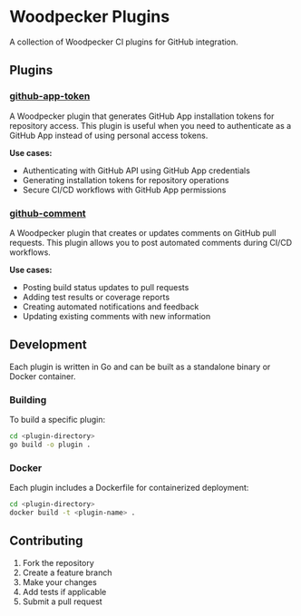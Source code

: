 # Woodpecker Plugins

A collection of Woodpecker CI plugins for GitHub integration.

## Plugins

### [github-app-token](./github-app-token/)

A Woodpecker plugin that generates GitHub App installation tokens for repository access. This plugin is useful when you need to authenticate as a GitHub App instead of using personal access tokens.

**Use cases:**
- Authenticating with GitHub API using GitHub App credentials
- Generating installation tokens for repository operations
- Secure CI/CD workflows with GitHub App permissions

### [github-comment](./github-comment/)

A Woodpecker plugin that creates or updates comments on GitHub pull requests. This plugin allows you to post automated comments during CI/CD workflows.

**Use cases:**
- Posting build status updates to pull requests
- Adding test results or coverage reports
- Creating automated notifications and feedback
- Updating existing comments with new information

## Development

Each plugin is written in Go and can be built as a standalone binary or Docker container.

### Building

To build a specific plugin:

```bash
cd <plugin-directory>
go build -o plugin .
```

### Docker

Each plugin includes a Dockerfile for containerized deployment:

```bash
cd <plugin-directory>
docker build -t <plugin-name> .
```

## Contributing

1. Fork the repository
2. Create a feature branch
3. Make your changes
4. Add tests if applicable
5. Submit a pull request
